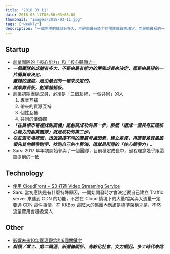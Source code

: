 ```yaml
---
title: "2018 03 11"
date: 2018-03-11T08:56:03+08:00
thumbnail: "images/2018-03-11.jpg"
tags: ["weekly"]
description: "一個團隊的成就有多大，不是由最有能力的團隊成員來決定，而是由最短的一片桶幫來決定。"
---
```


## Startup

* [創業團隊的「核心能力」和「核心競爭力」](https://tuna.to/on-strategies-4-e7f415e87e48)
 * ***一個團隊的成就有多大，不是由最有能力的團隊成員來決定，而是由最短的一片桶幫來決定。*** <br> ***鐵鏈的強度，是由最弱的一環來決定的。***
 * ***就業靠長板，創業補短板。***
 * 創業初期團隊成員，必須是「三個互補，一個共同」的人
     1. 專業互補
     2. 帶來的資源互補
     3. 個性互補
     4. 共同的價值觀
 * ***「在目標市場裡找到商機」是創業成功的第一步，那麼「組成一個具有正確核心能力的創業團隊」就是成功的第二步。***
 * ***在紅海市場裡面，透過選擇不同的購買考慮因素，建立差異，再憑著差異遙遙領先其他競爭對手、找到自己的小藍海，這就是所謂的「核心競爭力」。***
 * Sars: 2017 年年初開始參與了一個團隊，目前穩定成長中，過程理念幾乎跟這篇提到的一致

## Technology

* [使用 CloudFront + S3 打造 Video Streaming Service](https://medium.com/kkstream/e53549927932)
 * Sars: 當初應該是有什麼特殊原因，一開始開發時才會決定要自己建立 Traffic server 來達到 CDN 的功能，不然在 Cloud 情境下的大量檔案與大流量一定要過 CDN 這件事情，在 KKBox 這麼大的集團內應該是標準架構才是，不然流量費用會超級驚人

## Other

* [影響未來10年管理觀念的6個關鍵字](https://www.hbrtaiwan.com/article_content_AR0007806.html)
 * ***斜槓／零工、第二職涯、新僱傭關係、高齡化社會、女力崛起、多工時代來臨***
